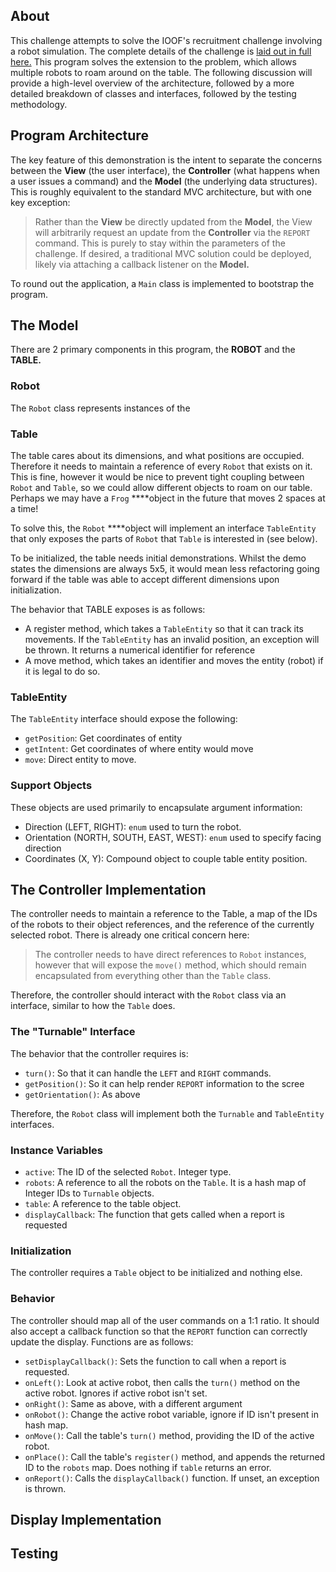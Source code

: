 ## About

This challenge attempts to solve the IOOF's recruitment challenge involving a robot simulation. The complete details of the challenge is [laid out in full here.](https://github.com/ioof-holdings/recruitment/wiki/Robot-Challenge) This program solves the extension to the problem, which allows multiple robots to roam around on the table. The following discussion will provide a high-level overview of the architecture, followed by a more detailed breakdown of classes and interfaces, followed by the testing methodology. 

## Program Architecture

The key feature of this demonstration is the intent to separate the concerns between the **View** (the user interface), the **Controller** (what happens when a user issues a command) and the **Model** (the underlying data structures). This is roughly equivalent to the standard MVC architecture, but with one key exception:

> Rather than the **View** be directly updated from the **Model**, the View will arbitrarily request an update from the **Controller** via the `REPORT` command. This is purely to stay within the parameters of the challenge. If desired, a traditional MVC solution could be deployed, likely via attaching a callback listener on the **Model.**

To round out the application, a `Main` class is implemented to bootstrap the program.

## The Model

There are 2 primary components in this program, the **ROBOT** and the **TABLE.**

### Robot

The `Robot` class represents instances of the 

### Table

The table cares about its dimensions, and what positions are occupied. Therefore it needs to maintain a reference of every `Robot` that exists on it. This is fine, however it would be nice to prevent tight coupling between `Robot` and `Table`, so we could allow different objects to roam on our table. Perhaps we may have a `Frog` ****object in the future that moves 2 spaces at a time! 

To solve this, the `Robot` ****object will implement an interface `TableEntity` that only exposes the parts of `Robot` that `Table` is interested in (see below).

To be initialized, the table needs initial demonstrations. Whilst the demo states the dimensions are always 5x5, it would mean less refactoring going forward if the table was able to accept different dimensions upon initialization.

The behavior that TABLE exposes is as follows:

- A register method, which takes a `TableEntity` so that it can track its movements. If the `TableEntity` has an invalid position, an exception will be thrown. It returns a numerical identifier for reference
- A move method, which takes an identifier and moves the entity (robot) if it is legal to do so.

### TableEntity

The `TableEntity` interface should expose the following:

- `getPosition`: Get coordinates of entity
- `getIntent`: Get coordinates of where entity would move
- `move`: Direct entity to move.

### Support Objects

These objects are used primarily to encapsulate argument information:

- Direction (LEFT, RIGHT): `enum` used to turn the robot.
- Orientation (NORTH, SOUTH, EAST, WEST): `enum` used to specify facing direction
- Coordinates (X, Y): Compound object to couple table entity position.

## The Controller Implementation

The controller needs to maintain a reference to the Table, a map of the IDs of the robots to their object references, and the reference of the currently selected robot. There is already one critical concern here:

> The controller needs to have direct references to `Robot` instances, however that will expose the `move()` method, which should remain encapsulated from everything other than the `Table` class.

Therefore, the controller should interact with the `Robot` class via an interface, similar to how the `Table` does. 

### The "Turnable" Interface

The behavior that the controller requires is:

- `turn()`: So that it can handle the `LEFT` and `RIGHT` commands.
- `getPosition()`: So it can help render `REPORT` information to the scree
- `getOrientation()`: As above

Therefore, the `Robot` class will implement both the `Turnable` and `TableEntity` interfaces.

### Instance Variables

- `active`: The ID of the selected `Robot`. Integer type.
- `robots`: A reference to all the robots on the `Table`. It is a hash map of Integer IDs to `Turnable` objects.
- `table`: A reference to the table object.
- `displayCallback`: The function that gets called when a report is requested

### Initialization

The controller requires a `Table` object to be initialized and nothing else.

### Behavior

The controller should map all of the user commands on a 1:1 ratio. It should also accept a callback function so that the `REPORT` function can correctly update the display. Functions are as follows:

- `setDisplayCallback()`: Sets the function to call when a report is requested.
- `onLeft()`: Look at active robot, then calls the `turn()` method on the active robot. Ignores if active robot isn't set.
- `onRight()`: Same as above, with a different argument
- `onRobot()`: Change the active robot variable, ignore if ID isn't present in hash map.
- `onMove()`: Call the table's `turn()` method, providing the ID of the active robot.
- `onPlace()`: Call the table's `register()` method, and appends the returned ID to the `robots` map. Does nothing if `table` returns an error.
- `onReport()`: Calls the `displayCallback()` function. If unset, an exception is thrown.

## Display Implementation

## Testing
